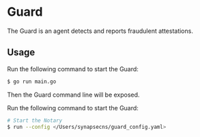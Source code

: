 # Guard

The Guard is an agent detects and reports fraudulent attestations.

## Usage

Run the following command to start the Guard:

```bash
$ go run main.go
```
Then the Guard command line will be exposed.

Run the following command to start the Guard:

```bash
# Start the Notary
$ run --config </Users/synapsecns/guard_config.yaml>
```

